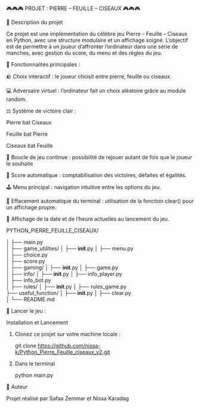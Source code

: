 🎮🎮🎮 PROJET : PIERRE – FEUILLE – CISEAUX 🎮🎮🎮




🧩 Description du projet

Ce projet est une implémentation du célèbre jeu Pierre – Feuille – Ciseaux en Python, avec une structure modulaire et un affichage soigné.
L’objectif est de permettre à un joueur d’affronter l’ordinateur dans une série de manches, avec gestion du score, du menu et des règles du jeu.

🚀 Fonctionnalités principales :

🪨 Choix interactif : le joueur choisit entre pierre, feuille ou ciseaux.

💻 Adversaire virtuel : l’ordinateur fait un choix aléatoire grâce au module random.

⚖️ Système de victoire clair :

Pierre bat Ciseaux

Feuille bat Pierre

Ciseaux bat Feuille

🔁 Boucle de jeu continue : possibilité de rejouer autant de fois que le joueur le souhaite

🧮 Score automatique : comptabilisation des victoires, défaites et égalités.

🕹️ Menu principal : navigation intuitive entre les options du jeu.

🧼 Effacement automatique du terminal : utilisation de la fonction clear() pour un affichage propre.

📅 Affichage de la date et de l’heure actuelles au lancement du jeu.


PYTHON_PIERRE_FEUILLE_CISEAUX/

│
├── main.py                      
│
├── game_utilities/
│   ├── __init__.py
│   ├── menu.py                  
│   ├── choice.py               
│   ├── score.py              
│
├── gaming/
│   ├── __init__.py
│   ├── game.py                
│
├── info/
│   ├── __init__.py
│   ├── info_player.py           
│   ├── info_bot.py           
│
├── rules/
│   ├── __init__.py
│   ├── rules_game.py           
├── useful_function/
│   ├── __init__.py
│   ├── clear.py               
│
└── README.md                  



🏁 Lancer le jeu :

Installation et Lancement

1. Clonez ce projet sur votre machine locale :
    
    git clone https://github.com/nissa-k/Python_Pierre_Feuille_ciseaux_v2.git

2. Dans le terminal 
   
   python main.py

👤 Auteur

Projet réalisé par Safaa Zemmar et Nissa Karadag